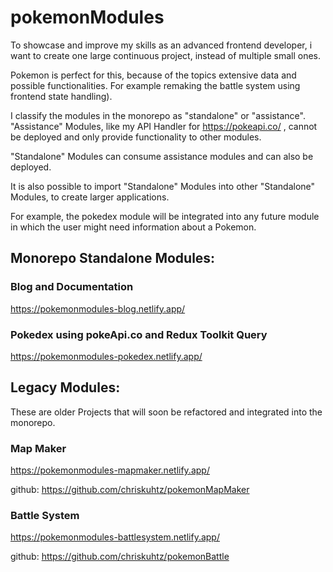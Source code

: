 # pokemonModules

To showcase and improve my skills as an advanced frontend developer, i want to create one large continuous project, instead of multiple small ones.

Pokemon is perfect for this, because of the topics extensive data and possible functionalities. For example remaking the battle system using frontend state handling).

I classify the modules in the monorepo as "standalone" or "assistance". "Assistance" Modules, like my API Handler for https://pokeapi.co/ , cannot be deployed and only provide functionality to other modules. 

"Standalone" Modules can consume assistance modules and can also be deployed. 

It is also possible to import "Standalone" Modules into other "Standalone" Modules, to create larger applications.

For example, the pokedex module will be integrated into any future module in which the user might need information about a Pokemon.

## Monorepo Standalone Modules:

### Blog and Documentation
https://pokemonmodules-blog.netlify.app/

### Pokedex using pokeApi.co and Redux Toolkit Query
https://pokemonmodules-pokedex.netlify.app/

## Legacy Modules:
These are older Projects that will soon be refactored and integrated into the monorepo.

### Map Maker
https://pokemonmodules-mapmaker.netlify.app/

github: https://github.com/chriskuhtz/pokemonMapMaker

### Battle System
https://pokemonmodules-battlesystem.netlify.app/

github: https://github.com/chriskuhtz/pokemonBattle


